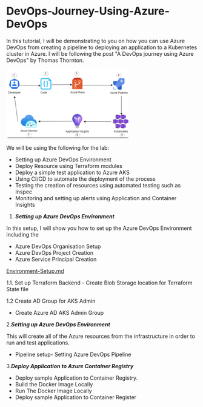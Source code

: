 # DevOps-Journey-Using-Azure-DevOps

In this tutorial, I will be demonstrating to you on how you can use Azure DevOps from creating a pipeline to deploying an application to a Kubernetes cluster in Azure. I will be following the post "A DevOps journey using Azure DevOps" by Thomas Thornton.  

<!--more-->

![](/Images/logo.png)

We will be using the following for the lab:

- Setting up Azure DevOps Environment
- Deploy Resource using Terraform modules
- Deploy a simple test application to Azure AKS
- Using CI/CD to automate the deployment of the process
- Testing the creation of resources using automated testing such as Inspec
- Monitoring and setting up alerts using  Application and Container Insights

1. ***Setting up Azure DevOps Environment***

In this setup, I will show you how to set up the Azure DevOps Environment including the

- Azure DevOps Organisation Setup  
- Azure DevOps Project Creation
- Azure Service Principal Creation

[Environment-Setup.md](https://github.com/nicholaschangIT/Devops-Journey/blob/main/Azure-Devops-Enviornment-Setup/Environment-Setup.md)

1.1. Set up Terraform Backend - Create Blob Storage location for Terraform State file

1.2 Create AD Group for AKS Admin

- Create Azure AD AKS Admin Group

2.***Setting up Azure DevOps Environment***

This will create all of the Azure resources from the infrastructure in order to run and test applications.

- Pipeline setup- Setting Azure DevOps Pipeline

3.***Deploy Application to Azure Container Registry***

- Deploy sample Application to Container Registry.
- Build the Docker Image Locally
- Run The Docker Image Locally
- Deploy sample Application to Container Register